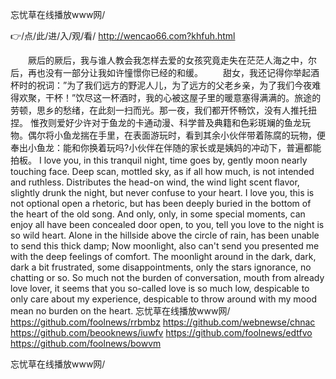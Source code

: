 
忘忧草在线播放www网/




👉/点/此/进/入/观/看/ http://wencao66.com?khfuh.html




　　厥后的厥后，我与谁人教会我怎样去爱的女孩究竟走失在茫茫人海之中，尔后，再也没有一部分让我如许憧憬你已经的和缓。
　　甜女，我还记得你举起酒杯时的祝词：”为了我们远方的野泥人儿，为了远方的父老乡亲，为了我们今夜难得欢聚，干杯！”饮尽这一杯酒时，我的心被这屋子里的暖意塞得满满的。旅途的劳顿，思乡的愁绪，在此刻一扫而光。那一夜，我们都开怀畅饮，没有人推托扭捏。
惟孜则爱好少许对于鱼龙的卡通动漫、科学普及典籍和色彩斑斓的鱼龙玩物。偶尔将小鱼龙揣在手里，在表面游玩时，看到其余小伙伴带着陈腐的玩物，便奉出小鱼龙：能和你换着玩吗?小伙伴在伴随的家长或是姨妈的冲动下，普遍都能拍板。
I love you, in this tranquil night, time goes by, gently moon nearly touching face.
Deep scan, mottled sky, as if all how much, is not intended and ruthless.
Distributes the head-on wind, the wind light scent flavor, slightly drunk the night, but never confuse to your heart.
I love you, this is not optional open a rhetoric, but has been deeply buried in the bottom of the heart of the old song.
And only, only, in some special moments, can enjoy all have been concealed door open, to you, tell you love to the night is so wild heart.
Alone in the hillside above the circle of rain, has been unable to send this thick damp;
Now moonlight, also can't send you presented me with the deep feelings of comfort.
The moonlight around in the dark, dark, dark a bit frustrated, some disappointments, only the stars ignorance, no chatting or so.
So much not the burden of conversation, mouth from already love lover, it seems that you so-called love is so much low, despicable to only care about my experience, despicable to throw around with my mood mean no burden on the heart.
忘忧草在线播放www网/ https://github.com/foolnews/rrbmbz
https://github.com/webnewse/chnac
https://github.com/beooknews/iuwfv
https://github.com/foolnews/edtfvo
https://github.com/foolnews/bowvm





忘忧草在线播放www网/
